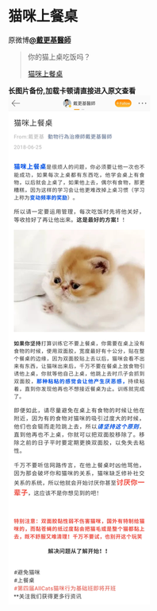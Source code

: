 # 猫咪上餐桌 
原微博[**@戴更基醫師**](https://m.weibo.cn/detail/4254870305031866)

> 你的猫上桌吃饭吗？
> 
> [猫咪上餐桌](https://mp.weixin.qq.com/s?__biz=MzAxNDUwODY2Nw==&mid=2247484116&idx=1&sn=1e2ed5954970f43e5f933e02fec8a7a1)

**长图片备份,加载卡顿请直接进入原文查看**
![猫咪上餐桌](图片存档/猫咪上餐桌.jpg)